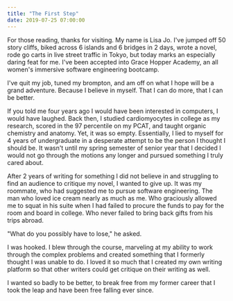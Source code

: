 ```yaml
---
title: "The First Step"
date: 2019-07-25 07:00:00
---
```


For those reading, thanks for visiting. My name is Lisa Jo. I've jumped
off 50 story cliffs, biked across 6 islands and 6 bridges in 2 days, wrote a novel, rode
go carts in live street traffic in Tokyo, but
today marks an especially daring feat for me. I've been accepted
into Grace Hopper Academy, an all women's immersive software engineering bootcamp.

I've quit my job, tuned my brompton, and am off on what I hope will
be a grand adventure. Because I believe in myself. That I can do more, that I can
be better.

If you told me four years ago I would have been interested in computers,
I would have laughed. Back then, I studied cardiomyocytes in college as my research,
scored in the 97 percentile on my PCAT, and taught organic chemistry and
anatomy. Yet, it was so empty. Essentially, I lied to myself for 4 years of
undergraduate in a desperate attempt to be the person I thought I should be.
It wasn't until my spring semester of senior year that I decided I would
not go through the motions any longer and pursued something I truly cared
about.

After 2 years of writing for something I did not believe in and
struggling to find an audience to critique my novel, I wanted to give up. It was my roommate, who had suggested me to pursue software engineering. The man who loved ice cream nearly as much as me. Who graciously allowed me to squat in his suite when I had failed to procure the funds to pay for the room and board in college. Who never failed to bring back gifts from his trips abroad.


"What do you possibly have to lose," he asked.

 I was hooked. I blew through the course, marveling at my ability to
work through the complex problems and created something that I formerly thought I
was unable to do. I loved it so much that I created my own writing platform
so that other writers could get critique on their writing as well.

I wanted so badly to be better, to break free from my former career that
I took the leap and have been free falling ever since.



